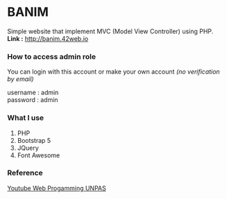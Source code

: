 # BANIM

Simple website that implement MVC (Model View Controller) using PHP.
<br>
<b>Link :</b> <a href="http://banim.42web.io" target="_blank">http://banim.42web.io</a>

### How to access admin role

You can login with this account or make your own account <i>(no verification by email)</i>
<br>

username : admin <br>
password : admin

### What I use

<ol>
  <li>PHP</li>
  <li>Bootstrap 5</li>
  <li>JQuery</li>
  <li>Font Awesome</li>
</ol>

### Reference

<a href="https://www.youtube.com/playlist?list=PLFIM0718LjIVEh_d-h5wAjsdv2W4SAtkx">Youtube Web Progamming UNPAS</a>
